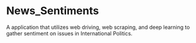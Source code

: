 # News_Sentiments
A application that utilizes web driving, web scraping, and deep learning to gather sentiment on issues in International Politics. 
